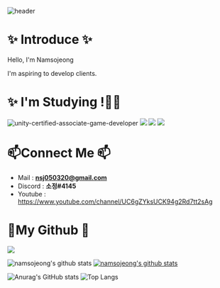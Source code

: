 ![header](https://capsule-render.vercel.app/api?type=waving&color=auto&height=140&section=header&text=Namsojeong&fontSize=50)

# ✨ Introduce ✨
Hello, I'm Namsojeong

I'm aspiring to develop clients.

# ✨ I'm Studying !👩‍💻
![unity-certified-associate-game-developer](https://user-images.githubusercontent.com/77655325/179970739-37fb59da-4122-4748-afd2-b809152db8a2.png)
<img src="https://img.shields.io/badge/unity-%23000000.svg?style=plastic&logo=unity&logoColor=white"/>
<img src="https://img.shields.io/badge/c++-%2300599C.svg?style=plastic&logo=c%2B%2B&logoColor=white"/>
<img src="https://img.shields.io/badge/c%23-%23239120.svg?style=plastic&logo=c-sharp&logoColor=white"/>

# 📫Connect Me 📫
- Mail : **nsj050320@gmail.com**
- Discord : **소정#4145**
- Youtube : https://www.youtube.com/channel/UC6gZYksUCK94g2Rd7tt2sAg

# 🌱My Github 🌱
<a href="https://github.com/namsojeong"><img src="https://hits.seeyoufarm.com/api/count/incr/badge.svg?url=https%3A%2F%2Fgithub.com%2Fseondal&count_bg=%23000000&title_bg=%23000000&icon=github.svg&icon_color=%23E7E7E7&title=GitHub&edge_flat=false)"/></a>

![namsojeong's github stats](https://github-readme-stats.vercel.app/api?username=namsojeong&show_icons=true)
[![namsojeong's github stats](https://github-readme-stats.vercel.app/api/top-langs/?username=namsojeong&show_icons=true&hide_border=true&title_color=004386&icon_color=004386&layout=compact)](https://github.com/namsojeong)

![Anurag's GitHub stats](https://github-readme-stats.vercel.app/api?username=namsojeong&show_icons=true&theme=rose_pine)
![Top Langs](https://github-readme-stats.vercel.app/api/top-langs/?username=namsojeong&layout=compact&theme=dark)
